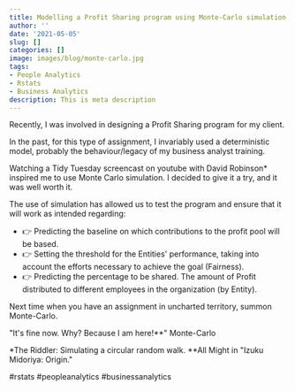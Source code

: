 ```yaml
---
title: Modelling a Profit Sharing program using Monte-Carlo simulation in R
author: ''
date: '2021-05-05'
slug: []
categories: []
image: images/blog/monte-carlo.jpg
tags:
- People Analytics
- Rstats
- Business Analytics
description: This is meta description
---
```

Recently, I was involved in designing a Profit Sharing program for my client.

In the past, for this type of assignment, I invariably used a deterministic model, probably the behaviour/legacy of my business analyst training.

Watching a Tidy Tuesday screencast on youtube with David Robinson* inspired me to use Monte Carlo simulation. I decided to give it a try, and it was well worth it.

The use of simulation has allowed us to test the program and ensure that it will work as intended regarding:

- 👉 Predicting the baseline on which contributions to the profit pool will be based.
- 👉 Setting the threshold for the Entities' performance, taking into account the efforts necessary to achieve the goal (Fairness).
- 👉 Predicting the percentage to be shared. The amount of Profit distributed to different employees in the organization (by Entity).

Next time when you have an assignment in uncharted territory, summon Monte-Carlo.

"It's fine now. Why? Because I am here!**" Monte-Carlo

*The Riddler: Simulating a circular random walk.
**All Might in "Izuku Midoriya: Origin."

#rstats #peopleanalytics #businessanalytics
